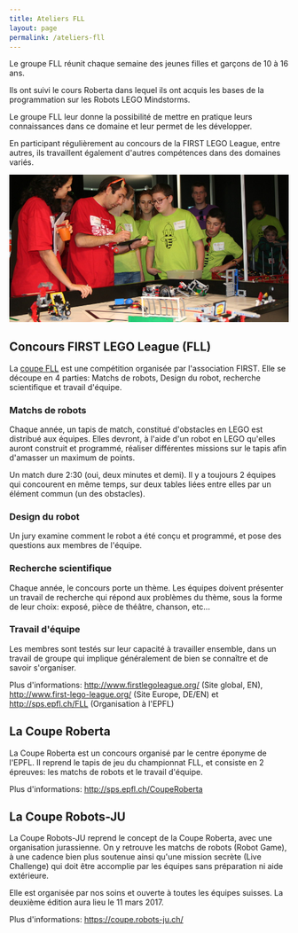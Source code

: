 ```yaml
---
title: Ateliers FLL
layout: page
permalink: /ateliers-fll
---
```


Le groupe FLL réunit chaque semaine des jeunes filles et garçons de 10 à 16 ans.

Ils ont suivi le cours Roberta dans lequel ils ont acquis les bases de la programmation sur les Robots LEGO Mindstorms.

Le groupe FLL leur donne la possibilité de mettre en pratique leurs connaissances dans ce domaine et leur permet de les développer.

En participant régulièrement au concours de la FIRST LEGO League, entre autres, ils travaillent également d'autres compétences dans des domaines variés.

![Robot Game](/media/banners/fll.jpg)

## Concours FIRST LEGO League (FLL)

La [coupe FLL](http://www.firstlegoleague.org/) est une compétition organisée par l'association FIRST.
Elle se découpe en 4 parties: Matchs de robots, Design du robot, recherche scientifique et travail d'équipe.

### Matchs de robots

Chaque année, un tapis de match, constitué d'obstacles en LEGO est distribué aux équipes.
Elles devront, à l'aide d'un robot en LEGO qu'elles auront construit et programmé,
réaliser différentes missions sur le tapis afin d'amasser un maximum de points.

Un match dure 2:30 (oui, deux minutes et demi).
Il y a toujours 2 équipes qui concourent en même temps,
sur deux tables liées entre elles par un élément commun (un des obstacles).

### Design du robot

Un jury examine comment le robot a été conçu et programmé,
et pose des questions aux membres de l'équipe.

### Recherche scientifique

Chaque année, le concours porte un thème.
Les équipes doivent présenter un travail de recherche qui répond aux problèmes du thème,
sous la forme de leur choix: exposé, pièce de théâtre, chanson, etc...

### Travail d'équipe

Les membres sont testés sur leur capacité à travailler ensemble,
dans un travail de groupe qui implique généralement de bien se connaître et de savoir s'organiser.

Plus d'informations: <http://www.firstlegoleague.org/> (Site global, EN),
<http://www.first-lego-league.org/> (Site Europe, DE/EN)
et <http://sps.epfl.ch/FLL> (Organisation à l'EPFL)

## La Coupe Roberta

La Coupe Roberta est un concours organisé par le centre éponyme de l'EPFL. Il reprend le tapis de jeu du championnat FLL, et consiste en 2 épreuves: les matchs de robots et le travail d'équipe.

Plus d'informations: <http://sps.epfl.ch/CoupeRoberta>

## La Coupe Robots-JU

La Coupe Robots-JU reprend le concept de la Coupe Roberta, avec une organisation jurassienne.
On y retrouve les matchs de robots (Robot Game), à une cadence bien plus soutenue ainsi
qu'une mission secrète (Live Challenge) qui doit être accomplie par les équipes sans préparation ni aide extérieure.

Elle est organisée par nos soins et ouverte à toutes les équipes suisses. La deuxième édition aura lieu le 11 mars 2017.

Plus d'informations: <https://coupe.robots-ju.ch/>
